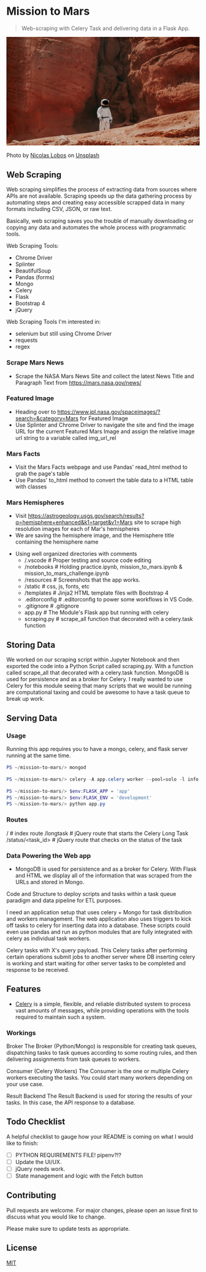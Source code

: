 # Mission to Mars

> Web-scraping with Celery Task and delivering data in a Flask App.

![Mars](resources/mars.png)

<span>Photo by <a href="https://unsplash.com/@lobosnico?utm_source=unsplash&amp;utm_medium=referral&amp;utm_content=creditCopyText">Nicolas Lobos</a> on <a href="https://unsplash.com/s/photos/mars?utm_source=unsplash&amp;utm_medium=referral&amp;utm_content=creditCopyText">Unsplash</a></span>

## Web Scraping

Web scraping simplifies the process of extracting data from sources where APIs are not available. Scraping speeds up the data gathering process by automating steps and creating easy accessible scrapped data in many formats including CSV, JSON, or raw text.

Basically, web scraping saves you the trouble of manually downloading or copying any data and automates the whole process with programmatic tools.

Web Scraping Tools:

- Chrome Driver
- Splinter
- BeautifulSoup
- Pandas (forms)
- Mongo
- Celery
- Flask
- Bootstrap 4
- jQuery

Web Scraping Tools I'm interested in:

- selenium but still using Chrome Driver
- requests
- regex

### Scrape Mars News

- Scrape the NASA Mars News Site and collect the latest News Title and Paragraph Text from https://mars.nasa.gov/news/

### Featured Image

- Heading over to https://www.jpl.nasa.gov/spaceimages/?search=&category=Mars for Featured Image
- Use Splinter and Chrome Driver to navigate the site and find the image URL for the current Featured Mars Image and assign the relative image url string to a variable called img_url_rel

### Mars Facts

- Visit the Mars Facts webpage and use Pandas' read_html method to grab the page's table
- Use Pandas' to_html method to convert the table data to a HTML table with classes

### Mars Hemispheres

- Visit https://astrogeology.usgs.gov/search/results?q=hemisphere+enhanced&k1=target&v1=Mars site to scrape high resolution images for each of Mar's hemispheres
- We are saving the hemisphere image, and the Hemisphere title containing the hemisphere name

* Using well organized directories with comments
  - /.vscode    # Proper testing and source code editing
  - /notebooks  # Holding practice.ipynb, mission_to_mars.ipynb & mission_to_mars_challenge.ipynb
  - /resources  # Screenshots that the app works.
  - /static     # css, js, fonts, etc
  - /templates  # Jinja2 HTML template files with Bootstrap 4
  - .editorconfig # .editorconfig to power some workflows in VS Code.
  - .gitignore  # .gitignore
  - app.py      # The Module's Flask app but running with celery
  - scraping.py # scrape_all function that decorated with a celery.task function

## Storing Data

We worked on our scraping script within Jupyter Notebook and then exported the code into a Python Script called scraping.py. With a function called scrape_all that decorated with a celery.task function. MongoDB is used for persistence and as a broker for Celery. I really wanted to use Celery for this module seeing that many scripts that we would be running are computational taxing and could be awesome to have a task queue to break up work.

## Serving Data

### Usage

Running this app requires you to have a mongo, celery, and flask server running at the same time.

```powershell
PS ~/mission-to-mars/> mongod
```

```powershell
PS ~/mission-to-mars/> celery -A app.celery worker --pool=solo -l info
```

```powershell
PS ~/mission-to-mars/> $env:FLASK_APP = 'app'
PS ~/mission-to-mars/> $env:FLASK_ENV = 'development'
PS ~/mission-to-mars/> python app.py
```

### Routes

/                 # index route
/longtask         # jQuery route that starts the Celery Long Task
/status/<task_id> # jQuery route that checks on the status of the task

### Data Powering the Web app

- MongoDB is used for persistence and as a broker for Celery. With Flask and HTML we display all of the information that was scraped from the URLs and stored in Mongo.

Code and Structure to deploy scripts and tasks within a task queue paradigm and data pipeline for ETL purposes.

I need an application setup that uses celery + Mongo for task distribution and workers management. The web application also uses triggers to kick off tasks to celery for inserting data into a database. These scripts could even use pandas and run as python modules that are fully integrated with celery as individual task workers.

Celery tasks with X's query payload. This Celery tasks after performing certain operations submit jobs to another server where DB inserting celery is working and start waiting for other server tasks to be completed and response to be received.

## Features

- [Celery](https://docs.celeryproject.org/en/stable/index.html) is a simple, flexible, and reliable distributed system to process vast amounts of messages, while providing operations with the tools required to maintain such a system.

### Workings

Broker
The Broker (Python/Mongo) is responsible for creating task queues, dispatching tasks to task queues according to some routing rules, and then delivering assignments from task queues to workers.

Consumer (Celery Workers)
The Consumer is the one or multiple Celery workers executing the tasks. You could start many workers depending on your use case.

Result Backend
The Result Backend is used for storing the results of your tasks. In this case, the API response to a database.

## Todo Checklist

A helpful checklist to gauge how your README is coming on what I would like to finish:

- [ ] PYTHON REQUIREMENTS FILE! pipenv?!?
- [ ] Update the UI/UX.
- [ ] jQuery needs work.
- [ ] State management and logic with the Fetch button

## Contributing

Pull requests are welcome. For major changes, please open an issue first to discuss what you would like to change.

Please make sure to update tests as appropriate.

## License

[MIT](https://choosealicense.com/licenses/mit/)
